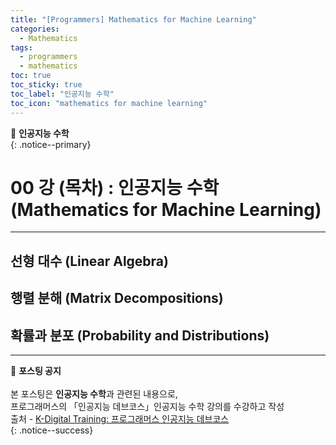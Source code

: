 ```yaml
---
title: "[Programmers] Mathematics for Machine Learning"
categories:
  - Mathematics
tags:
  - programmers
  - mathematics
toc: true
toc_sticky: true
toc_label: "인공지능 수학"
toc_icon: "mathematics for machine learning"
---
```


📌 **인공지능 수학**<br>
{: .notice--primary}

# 00 강 (목차) : 인공지능 수학(Mathematics for Machine Learning)
---

## 선형 대수 (Linear Algebra)

## 행렬 분해 (Matrix Decompositions)

## 확률과 분포 (Probability and Distributions)

---



🔔 **포스팅 공지** <br><br>
본 포스팅은 **인공지능 수학**과 관련된 내용으로,<br>
프로그래머스의 「인공지능 데브코스」인공지능 수학 강의를 수강하고 작성<br>
출처 - [K-Digital Training: 프로그래머스 인공지능 데브코스](https://programmers.co.kr/learn/courses/11612)<br>
{: .notice--success}